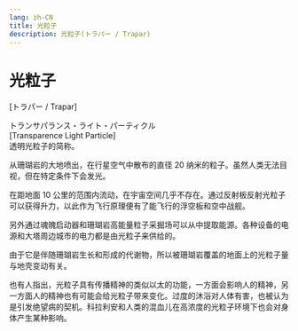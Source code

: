 ```yaml
---
lang: zh-CN
title: 光粒子
description: 光粒子(トラパー / Trapar)
---
```


# 光粒子

[トラパー / Trapar]

<AcgImage src="/imgs/settings/Trapar.jpg" title="光粒子" width="200px" />

トランサパランス・ライト・パーティクル  
[Transparence Light Particle]  
透明光粒子的简称。

从珊瑚岩的大地喷出，在行星空气中散布的直径 20 纳米的粒子。虽然人类无法目视，但在特定条件下会发光。

在距地面 10 公里的范围内流动，在宇宙空间几乎不存在。通过反射板反射光粒子可以获得升力，以此作为飞行原理便有了能飞行的浮空板和空中战舰。

另外通过魂魄启动器和珊瑚岩高能量粒子采掘场可以从中提取能源。各种设备的电源和大塔周边城市的电力都是由光粒子来供给的。

由于它是伴随珊瑚岩生长和形成的代谢物，所以被珊瑚岩覆盖的地面上的光粒子量与地壳变动有关。

也有人指出，光粒子具有传播精神的类似以太的功能，一方面会影响人的精神，另一方面人的精神也有可能会给光粒子带来变化。过度的沐浴对人体有害，也被认为是引发绝望病的契机。科拉利安和人类的混血儿在高浓度的光粒子环境下也会对身体产生某种影响。
